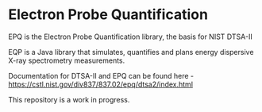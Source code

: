 # Electron Probe Quantification
EPQ is the Electron Probe Quantification library, the basis for NIST DTSA-II

EQP is a Java library that simulates, quantifies and plans energy dispersive X-ray spectrometry measurements.

Documentation for DTSA-II and EPQ can be found here - https://cstl.nist.gov/div837/837.02/epq/dtsa2/index.html

This repository is a work in progress.
